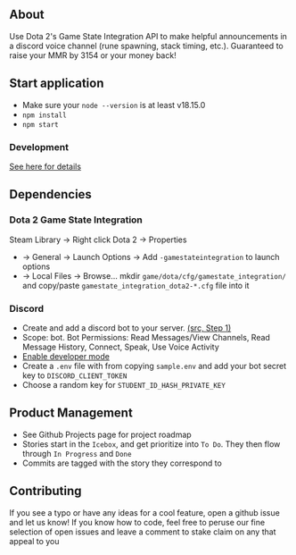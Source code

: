 ## About

Use Dota 2's Game State Integration API to make helpful announcements in a discord voice channel (rune spawning, stack timing, etc.). Guaranteed to raise your MMR by 3154 or your money back!

## Start application

-   Make sure your `node --version` is at least v18.15.0
-   `npm install`
-   `npm start`

### Development

[See here for details](./development.md)

## Dependencies

### Dota 2 Game State Integration

Steam Library -> Right click Dota 2 -> Properties

-   -> General -> Launch Options -> Add `-gamestateintegration` to launch options
-   -> Local Files -> Browse... mkdir `game/dota/cfg/gamestate_integration/` and copy/paste `gamestate_integration_dota2-*.cfg` file into it

### Discord

-   Create and add a discord bot to your server. [(src, Step 1)](https://www.digitalocean.com/community/tutorials/how-to-build-a-discord-bot-with-node-js)
-   Scope: bot. Bot Permissions: Read Messages/View Channels, Read Message History, Connect, Speak, Use Voice Activity
-   [Enable developer mode](https://support.discord.com/hc/en-us/articles/206346498)
-   Create a `.env` file with from copying `sample.env` and add your bot secret key to `DISCORD_CLIENT_TOKEN`
-   Choose a random key for `STUDENT_ID_HASH_PRIVATE_KEY`

## Product Management

-   See Github Projects page for project roadmap
-   Stories start in the `Icebox`, and get prioritize into `To Do`. They then flow through `In Progress` and `Done`
-   Commits are tagged with the story they correspond to

## Contributing

If you see a typo or have any ideas for a cool feature, open a github issue and let us know! If you know how to code, feel free to peruse our fine selection of open issues and leave a comment to stake claim on any that appeal to you
